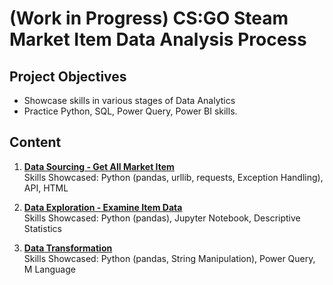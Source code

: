 # (Work in Progress) CS:GO Steam Market Item Data Analysis Process #

## Project Objectives ##
- Showcase skills in various stages of Data Analytics
- Practice Python, SQL, Power Query, Power BI skills.

## Content ##
1. [**Data Sourcing - Get All Market Item**]()<br>
    Skills Showcased: Python (pandas, urllib, requests, Exception Handling), API, HTML

2. [**Data Exploration - Examine Item Data**]()<br>
    Skills Showcased: Python (pandas), Jupyter Notebook, Descriptive Statistics

3. [**Data Transformation**]()<br>
    Skills Showcased: Python (pandas, String Manipulation), Power Query, M Language
